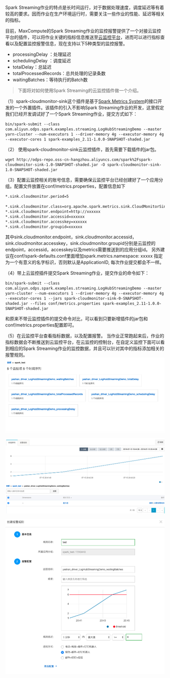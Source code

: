 Spark Streaming作业的特点是长时间运行，对于数据处理速度，调度延迟等有着较高的要求。因而作业在生产环境运行时，需要关注一些作业的性能、延迟等相关的指标。

目前，MaxCompute的Spark Streaming作业的监控报警提供了一个对接云监控平台的插件，可以将作业关键的指标信息推送至[云监控平台](https://www.aliyun.com/product/jiankong)，进而可以进行指标查看以及配置监控报警信息，现在支持以下5种类型的监控报警。

* processingDelay ：处理延迟
* schedulingDelay ：调度延迟
* totalDelay：总延迟
* totalProcessedRecords：总共处理的记录条数
* waitingBatches：等待执行的Batch数
> 下面将对如何使用Spark Streaming的云监控插件做一个介绍。

（1）spark-cloudmonitor-sink这个插件是基于[Spark Metrics System](https://spark.apache.org/docs/latest/monitoring.html)的接口开发的一个外置插件。该插件的引入不影响Spark Streaming作业的开发，这里假定我们已经开发调试好了一个Spark Streaming作业，提交方式如下：
```
bin/spark-submit --class com.aliyun.odps.spark.examples.streaming.LogHubStreamingDemo --master yarn-cluster --num-executors 1 --driver-memory 4g --executor-memory 4g --executor-cores 1 spark-examples_2.11-1.0.0-SNAPSHOT-shaded.jar
```

（2） 使用spark-cloudmonitor-sink云监控插件，首先需要下载插件的jar包。
```
wget http://odps-repo.oss-cn-hangzhou.aliyuncs.com/spark%2Fspark-cloudmonitor-sink-1.0-SNAPSHOT-shaded.jar -O spark-cloudmonitor-sink-1.0-SNAPSHOT-shaded.jar
```

（3）配置云监控相关的账号信息，需要确保云监控平台已经创建好了一个应用分组。配置文件放置在conf/metrics.properties，配置信息如下
```
*.sink.cloudmonitor.period=5

*.sink.cloudmonitor.class=org.apache.spark.metrics.sink.CloudMonitorSink
*.sink.cloudmonitor.endpoint=http://xxxxxx
*.sink.cloudmonitor.accessid=xxxxxx
*.sink.cloudmonitor.accesskey=xxxxxx
*.sink.cloudmonitor.groupid=xxxxxx
```
其中sink.cloudmonitor.endpoint，sink.cloudmonitor.accessid，sink.cloudmonitor.accesskey，sink.cloudmonitor.groupid分别是云监控的endpoint，accessid，accesskey以及metrics需要推送到的应用分组id。
另外建议在conf/spark-defaults.conf里面增加spark.metrics.namespace: xxxxx 指定为一个有意义的名字标识，否则默认是ApplicationID, 每次作业提交都会不一样。

（4）带上云监控插件提交Spark Streaming作业，提交作业的命令如下：
```
bin/spark-submit --class com.aliyun.odps.spark.examples.streaming.LogHubStreamingDemo --master yarn-cluster --num-executors 1 --driver-memory 4g --executor-memory 4g --executor-cores 1 --jars spark-cloudmonitor-sink-0-SNAPSHOT-shaded.jar --files conf/metrics.properties spark-examples_2.11-1.0.0-SNAPSHOT-shaded.jar
```
和原来不带云监控插件的提交命令对比，可以看到只要新增插件的jar包和conf/metrics.properties配置即可。

（5）在云监控平台查看指标数据，以及配置报警。
当作业正常跑起来后，作业的指标数据会不断推送到云监控平台，在云监控的控制台，在自定义监控下面可以看到相应的Spark Streaming作业的监控数据，并且可以针对其中的指标添加相关的报警规则。
![image1](resources/cloudmonitor-1.png)

![image2](resources/cloudmonitor-2.png)

![image3](resources/cloudmonitor-3.png)